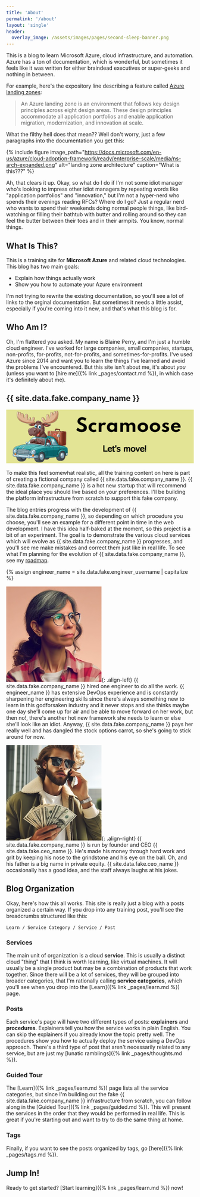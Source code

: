 ```yaml
---
title: 'About'
permalink: '/about'
layout: 'single'
header:
  overlay_image: /assets/images/pages/second-sleep-banner.png
---
```

This is a blog to learn Microsoft Azure, cloud infrastructure, and automation. Azure has a ton of documentation, which is wonderful, but sometimes it feels like it was written for either braindead executives or super-geeks and nothing in between.

For example, here's the expository line describing a feature called [Azure landing zones](https://docs.microsoft.com/en-us/azure/cloud-adoption-framework/ready/landing-zone/):

> An Azure landing zone is an environment that follows key design principles across eight design areas. These design principles accommodate all application portfolios and enable application migration, modernization, and innovation at scale.

What the filthy hell does that mean?? Well don't worry, just a few paragraphs into the documentation you get this:

{% include figure image_path="https://docs.microsoft.com/en-us/azure/cloud-adoption-framework/ready/enterprise-scale/media/ns-arch-expanded.png" alt="landing zone architecture" caption="What is this???" %}

Ah, that clears it up. Okay, so what do I do if I'm not some idiot manager who's looking to impress other idiot managers by repeating words like "application portfolios" and "innovation," but I'm not a hyper-nerd who spends their evenings reading RFCs? Where do I go? Just a regular nerd who wants to spend their weekends doing normal people things, like bird-watching or filling their bathtub with butter and rolling around so they can feel the butter between their toes and in their armpits. You know, normal things.

## What Is This?

This is a training site for **Microsoft Azure** and related cloud technologies. This blog has two main goals:

- Explain how things actually work
- Show you how to automate your Azure environment

I'm not trying to rewrite the existing documentation, so you'll see a lot of links to the orginal documentation. But sometimes it needs a little assist, especially if you're coming into it new, and that's what this blog is for.

## Who Am I?

Oh, I'm flattered you asked. My name is Blaine Perry, and I'm just a humble cloud engineer. I've worked for large companies, small companies, startups, non-profits, for-profits, not-for-profits, and sometimes-for-profits. I've used Azure since 2014 and want you to learn the things I've learned and avoid the problems I've encountered. But this site isn't about me, it's about *you* (unless you want to [hire me]({% link _pages/contact.md %}), in which case it's definitely about me).

## {{ site.data.fake.company_name }}

![{{ site.data.fake.company_name }} logo](/assets/images/logos/fake-company/fake-company-banner.png)

To make this feel somewhat realistic, all the training content on here is part of creating a fictional company called {{ site.data.fake.company_name }}. {{ site.data.fake.company_name }} is a hot new startup that will recommend the ideal place you should live based on your preferences. I'll be building the platform infrastructure from scratch to support this fake company.

The blog entries progress with the development of {{ site.data.fake.company_name }}, so depending on which procedure you choose, you'll see an example for a different point in time in the web development. I have this idea half-baked at the moment, so this project is a bit of an experiment. The goal is to demonstrate the various cloud services which will evolve as {{ site.data.fake.company_name }} progresses, and you'll see me make mistakes and correct them just like in real life. To see what I'm planning for the evolution of {{ site.data.fake.company_name }}, see my [roadmap](https://github.com/orgs/2ndsleep/projects/2).

{% assign engineer_name = site.data.fake.engineer_username | capitalize %}

![{{ engineer_name }}](/assets/images/pages/fake-engineer-profile.jpeg){: .align-left} {{ site.data.fake.company_name }} hired one engineer to do all the work. {{ engineer_name }} has extensive DevOps experience and is constantly sharpening her engineering skills since there's always something new to learn in this godforsaken industry and it never stops and she thinks maybe one day she'll come up for air and be able to move forward on her work, but then no!, there's another hot new framework she needs to learn or else she'll look like an idiot. Anyway, {{ site.data.fake.company_name }} pays her really well and has dangled the stock options carrot, so she's going to stick around for now.

![{{ engineer_name }}](/assets/images/pages/fake-company-founder.jpeg){: .align-right} {{ site.data.fake.company_name }} is run by founder and CEO {{ site.data.fake.ceo_name }}. He's made his money through hard work and grit by keeping his nose to the grindstone and his eye on the ball. Oh, and his father is a big name in private equity. {{ site.data.fake.ceo_name }} occasionally has a good idea, and the staff always laughs at his jokes.

## Blog Organization

Okay, here's how this all works. This site is really just a blog with a posts organized a certain way. If you drop into any training post, you'll see the breadcrumbs structured like this:

```
Learn / Service Category / Service / Post
```

### Services

The main unit of organization is a cloud **service**. This is usually a distinct cloud "thing" that I think is worth learning, like virtual machines. It will usually be a single product but may be a combination of products that work together. Since there will be a lot of services, they will be grouped into broader categories, that I'm rationally calling **service categories**, which you'll see when you drop into the [Learn]({% link _pages/learn.md %}) page.

### Posts

Each service's page will have two different types of posts: **explainers** and **procedures**. Explainers tell you how the service works in plain English. You can skip the explainers if you already know the topic pretty well. The procedures show you how to actually deploy the service using a DevOps approach. There's a third type of post that aren't necessarily related to any service, but are just my [lunatic ramblings]({% link _pages/thoughts.md %}).

### Guided Tour

The [Learn]({% link _pages/learn.md %}) page lists all the service categories, but since I'm building out the fake {{ site.data.fake.company_name }} infrastructure from scratch, you can follow along in the [Guided Tour]({% link _pages/guided.md %}). This will present the services in the order that they would be performed in real life. This is great if you're starting out and want to try to do the same thing at home.

### Tags

Finally, if you want to see the posts organized by tags, go [here]({% link _pages/tags.md %}).

## Jump In!

Ready to get started? [Start learning]({% link _pages/learn.md %}) now!